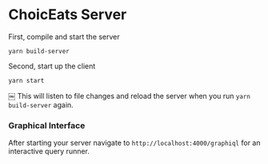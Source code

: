 ChoicEats Server
=========

First, compile and start the server
```
yarn build-server
```

Second, start up the client
```
yarn start
```
￼
This will listen to file changes and reload the server when 
you run `yarn build-server` again.


### Graphical Interface

After starting your server navigate to `http://localhost:4000/graphiql` for 
an interactive query runner.
